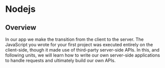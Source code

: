 # Nodejs

## Overview
In our app we make the transition from the client to the server. The JavaScript you wrote for your first project was executed entirely on the client-side, though it made use of third-party server-side APIs. In this, and following units, we will learn how to write our own server-side applications to handle requests and ultimately build our own APIs.


